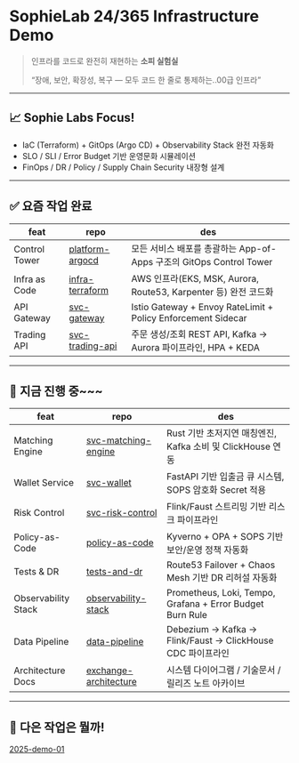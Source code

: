 # SophieLab 24/365 Infrastructure Demo 

> 인프라를 코드로 완전히 재현하는 **소피 실험실**
>  
> “장애, 보안, 확장성, 복구 — 모두 코드 한 줄로 통제하는..00급 인프라”

---


## 📈 Sophie Labs Focus!
- IaC (Terraform) + GitOps (Argo CD) + Observability Stack 완전 자동화
- SLO / SLI / Error Budget 기반 운영문화 시뮬레이션
- FinOps / DR / Policy / Supply Chain Security 내장형 설계


---
## ✅ 요즘 작업 완료
| feat | repo | des |
|------|------|------|
|  Control Tower | [platform-argocd](https://github.com/2025-demo-01/platform-argocd) | 모든 서비스 배포를 총괄하는 App-of-Apps 구조의 GitOps Control Tower |
|  Infra as Code | [infra-terraform](https://github.com/2025-demo-01/infra-terraform) | AWS 인프라(EKS, MSK, Aurora, Route53, Karpenter 등) 완전 코드화 |
|  API Gateway | [svc-gateway](https://github.com/2025-demo-01/svc-gateway) | Istio Gateway + Envoy RateLimit + Policy Enforcement Sidecar |
|  Trading API | [svc-trading-api](https://github.com/2025-demo-01/svc-trading-api) | 주문 생성/조회 REST API, Kafka → Aurora 파이프라인, HPA + KEDA |

---

## 🚧 지금 진행 중~~~
| feat | repo | des |
|------|------|------|
|  Matching Engine | [svc-matching-engine](https://github.com/2025-demo-01/svc-matching-engine) | Rust 기반 초저지연 매칭엔진, Kafka 소비 및 ClickHouse 연동 |
|  Wallet Service | [svc-wallet](https://github.com/2025-demo-01/svc-wallet) | FastAPI 기반 입출금 큐 시스템, SOPS 암호화 Secret 적용 |
|  Risk Control | [svc-risk-control](https://github.com/2025-demo-01/svc-risk-control) | Flink/Faust 스트리밍 기반 리스크 파이프라인 |
|  Policy-as-Code | [policy-as-code](https://github.com/2025-demo-01/policy-as-code) | Kyverno + OPA + SOPS 기반 보안/운영 정책 자동화 |
|  Tests & DR | [tests-and-dr](https://github.com/2025-demo-01/tests-and-dr) | Route53 Failover + Chaos Mesh 기반 DR 리허설 자동화 |
|  Observability Stack | [observability-stack](https://github.com/2025-demo-01/observability-stack) | Prometheus, Loki, Tempo, Grafana + Error Budget Burn Rule |
|  Data Pipeline | [data-pipeline](https://github.com/2025-demo-01/data-pipeline) | Debezium → Kafka → Flink/Faust → ClickHouse CDC 파이프라인 |
|  Architecture Docs | [exchange-architecture](https://github.com/2025-demo-01/exchange-architecture) | 시스템 다이어그램 / 기술문서 / 릴리즈 노트 아카이브 |



---

## 🔗 다은 작업은 뭘까!
 [2025-demo-01](https://github.com/2025-demo-01)  
